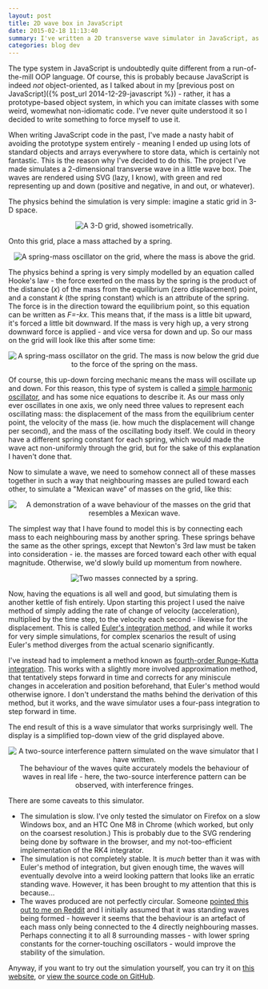 ```yaml
---
layout: post
title: 2D wave box in JavaScript
date: 2015-02-18 11:13:40
summary: I've written a 2D transverse wave simulator in JavaScript, as an exercise in learning its weird type system.
categories: blog dev
---
```

The type system in JavaScript is undoubtedly quite different from a run-of-the-mill OOP language. Of course, this is probably because JavaScript is indeed *not* object-oriented, as I talked about in my [previous post on JavaScript]({% post_url 2014-12-29-javascript %}) - rather, it has a prototype-based object system, in which you can imitate classes with some weird, womewhat non-idiomatic code. I've never quite understood it so I decided to write something to force myself to use it.

When writing JavaScript code in the past, I've made a nasty habit of avoiding the prototype system entirely - meaning I ended up using lots of standard objects and arrays everywhere to store data, which is certainly not fantastic. This is the reason why I've decided to do this. The project I've made simulates a 2-dimensional transverse wave in a little wave box. The waves are rendered using SVG (lazy, I know), with green and red representing up and down (positive and negative, in and out, or whatever).

The physics behind the simulation is very simple: imagine a static grid in 3-D space.

<div style="text-align: center">
  <img alt="A 3-D grid, showed isometrically." src="{{ site.base_url }}/images/wave/1.png" /><br/>
</div>

Onto this grid, place a mass attached by a spring.

<div style="text-align: center">
  <img alt="A spring-mass oscillator on the grid, where the mass is above the grid." src="{{ site.base_url }}/images/wave/2.png" /><br/>
</div>

The physics behind a spring is very simply modelled by an equation called Hooke's law - the force exerted on the mass by the spring is the product of the distance (*x*) of the mass from the equilibrium (zero displacement) point, and a constant *k* (the spring constant) which is an attribute of the spring. The force is in the direction toward the equilibrium point, so this equation can be written as *F=-kx*. This means that, if the mass is a little bit upward, it's forced a little bit downward. If the mass is very high up, a very strong downward force is applied - and vice versa for down and up. So our mass on the grid will look like this after some time:

<div style="text-align: center">
  <img alt="A spring-mass oscillator on the grid. The mass is now below the grid due to the force of the spring on the mass." src="{{ site.base_url }}/images/wave/3.png" /><br/>
</div>

Of course, this up-down forcing mechanic means the mass will oscillate up and down. For this reason, this type of system is called a [simple harmonic oscillator](http://en.wikipedia.org/wiki/Harmonic_oscillator), and has some nice equations to describe it. As our mass only ever oscillates in one axis, we only need three values to represent each oscillating mass: the displacement of the mass from the equilibrium center point, the velocity of the mass (ie. how much the displacement will change per second), and the mass of the oscillating body itself. We could in theory have a different spring constant for each spring, which would made the wave act non-uniformly through the grid, but for the sake of this explanation I haven't done that.

Now to simulate a wave, we need to somehow connect all of these masses together in such a way that neighbouring masses are pulled toward each other, to simulate a "Mexican wave" of masses on the grid, like this:

<div style="text-align: center">
  <img alt="A demonstration of a wave behaviour of the masses on the grid that resembles a Mexican wave." src="{{ site.base_url }}/images/wave/4.png" /><br/>
</div>

The simplest way that I have found to model this is by connecting each mass to each neighbouring mass by another spring. These springs behave the same as the other springs, except that Newton's 3rd law must be taken into consideration - ie. the masses are forced toward each other with equal magnitude. Otherwise, we'd slowly build up momentum from nowhere.

<div style="text-align: center">
  <img alt="Two masses connected by a spring." src="{{ site.base_url }}/images/wave/5.png" /><br/>
</div>

Now, having the equations is all well and good, but simulating them is another kettle of fish entirely. Upon starting this project I used the naive method of simply adding the rate of change of velocity (acceleration), multiplied by the time step, to the velocity each second - likewise for the displacement. This is called [Euler's integration method](http://en.wikipedia.org/wiki/Euler_method), and while it works for very simple simulations, for complex scenarios the result of using Euler's method diverges from the actual scenario significantly.

I've instead had to implement a method known as [fourth-order Runge-Kutta integration](http://en.wikipedia.org/wiki/Runge%E2%80%93Kutta_methods). This works with a slightly more involved approximation method, that tentatively steps forward in time and corrects for any miniscule changes in acceleration and position beforehand, that Euler's method would otherwise ignore. I don't understand the maths behind the derivation of this method, but it works, and the wave simulator uses a four-pass integration to step forward in time.

The end result of this is a wave simulator that works surprisingly well. The display is a simplified top-down view of the grid displayed above.

<div style="text-align: center">
  <img alt="A two-source interference pattern simulated on the wave simulator that I have written." src="{{ site.base_url }}/images/fringes.png" /><br/>
  <span class="post-meta small">The behaviour of the waves quite accurately models the behaviour of waves in real life - here, the two-source interference pattern can be observed, with interference fringes.</span>
</div>

There are some caveats to this simulator.

* The simulation is slow. I've only tested the simulator on Firefox on a slow Windows box, and an HTC One M8 in Chrome (which worked, but only on the coarsest resolution.) This is probably due to the SVG rendering being done by software in the browser, and my not-too-efficient implementation of the RK4 integrator.
* The simulation is not completely stable. It is *much* better than it was with Euler's method of integration, but given enough time, the waves will eventually devolve into a weird looking pattern that looks like an erratic standing wave. However, it has been brought to my attention that this is because...
* The waves produced are not perfectly circular. Someone [pointed this out to me on Reddit](https://www.reddit.com/r/javascript/comments/2w2i5d/small_wave_simulator_in_javascript_im_developing/conw75u) and I initially assumed that it was standing waves being formed - however it seems that the behaviour is an artefact of each mass only being connected to the 4 directly neighbouring masses. Perhaps connecting it to all 8 surrounding masses - with lower spring constants for the corner-touching oscillators - would improve the stability of the simulation.

Anyway, if you want to try out the simulation yourself, you can try it on [this website](/wavulator/wavulator.html), or [view the source code on GitHub](https://github.com/Quackmatic/wavulator).